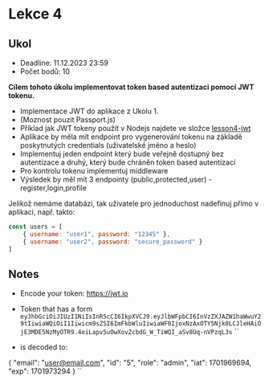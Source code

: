 # Lekce 4
## Ukol

- Deadline: 11.12.2023 23:59
- Počet bodů: 10

__Cílem tohoto úkolu implementovat token based autentizaci pomocí JWT tokenu.__

- Implementace JWT do aplikace z Ukolu 1.
- (Moznost pouzit Passport.js)
- Příklad jak JWT tokeny použít v Nodejs najdete ve složce [lesson4-jwt](../lesson4-jwt/)
- Aplikace by měla mít endpoint pro vygenerování tokenu na základě poskytnutých credentials (uživatelské jméno a heslo)
- Implementuj jeden endpoint který bude veřejně dostupný bez autentizace a druhý, který bude chráněn token based autentizací
- Pro kontrolu tokenu implementuj middleware
- Výsledek by měl mít 3 endpointy (public,protected,user) - register,login,profile

Jelikož nemáme databázi, tak uživatele pro jednoduchost nadefinuj přímo v aplikaci, např. takto:

```javascript
const users = [
    { username: "user1", password: "12345" },
    { username: "user2", password: "secure_password" }
]
```
## Notes

- Encode your token: https://jwt.io 
- Token that has a form `eyJhbGciOiJIUzI1NiIsInR5cCI6IkpXVCJ9.eyJlbWFpbCI6InVzZXJAZW1haWwuY29tIiwiaWQiOiI1Iiwicm9sZSI6ImFkbWluIiwiaWF0IjoxNzAxOTY5Njk0LCJleHAiOjE3MDE5NzMyOTR9.4eiLapv5uOwXovZcbdG_W_TiWQI_aSv8Uq-nVPzqL3s`
``

- is decoded to: 

{
  "email": "user@email.com",
  "id": "5",
  "role": "admin",
  "iat": 1701969694,
  "exp": 1701973294
}
``